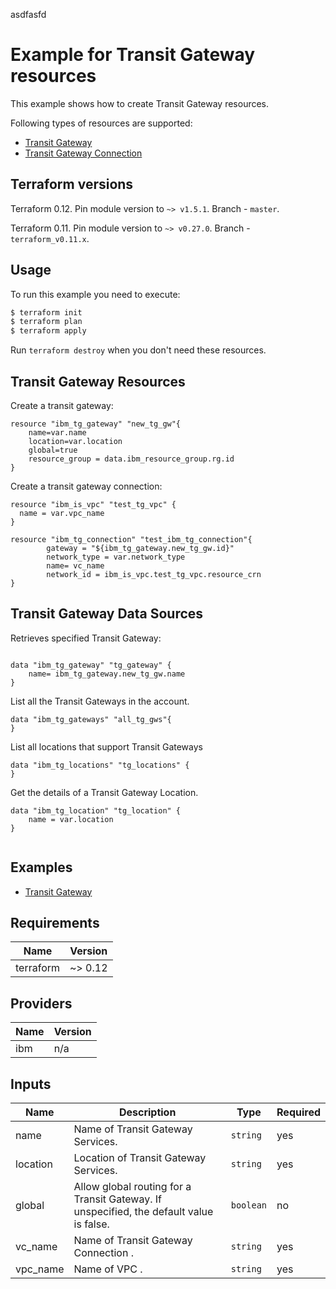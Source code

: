asdfasfd
# Example for Transit Gateway resources

This example shows how to create Transit Gateway resources.

Following types of resources are supported:

* [Transit Gateway](https://cloud.ibm.com/docs/terraform?topic=terraform-tg-resource#tg-gateway-resource)
* [Transit Gateway Connection](https://cloud.ibm.com/docs/terraform?topic=terraform-tg-resource#tg-connection)


## Terraform versions

Terraform 0.12. Pin module version to `~> v1.5.1`. Branch - `master`.

Terraform 0.11. Pin module version to `~> v0.27.0`. Branch - `terraform_v0.11.x`.

## Usage

To run this example you need to execute:

```bash
$ terraform init
$ terraform plan
$ terraform apply
```

Run `terraform destroy` when you don't need these resources.

## Transit Gateway Resources

Create a transit gateway:

```hcl
resource "ibm_tg_gateway" "new_tg_gw"{
	name=var.name
	location=var.location
	global=true
	resource_group = data.ibm_resource_group.rg.id
}  
```

Create a transit gateway connection:

```hcl
resource "ibm_is_vpc" "test_tg_vpc" {
  name = var.vpc_name
}

resource "ibm_tg_connection" "test_ibm_tg_connection"{
		gateway = "${ibm_tg_gateway.new_tg_gw.id}"
		network_type = var.network_type
		name= vc_name
		network_id = ibm_is_vpc.test_tg_vpc.resource_crn
}  
```
## Transit Gateway Data Sources

Retrieves specified Transit Gateway:

```hcl

data "ibm_tg_gateway" "tg_gateway" {
	name= ibm_tg_gateway.new_tg_gw.name
}

```
List all the Transit Gateways in the account.

```hcl
data "ibm_tg_gateways" "all_tg_gws"{
}
```
List all locations that support Transit Gateways
```hcl
data "ibm_tg_locations" "tg_locations" {
}
```
Get the details of a Transit Gateway Location.
```hcl
data "ibm_tg_location" "tg_location" {
	name = var.location
} 
 
```
## Examples

* [ Transit Gateway](https://github.com/IBM-Cloud/terraform-provider-ibm/tree/master/examples/ibm-transit-gateway)

<!-- BEGINNING OF PRE-COMMIT-TERRAFORM DOCS HOOK -->
## Requirements

| Name | Version |
|------|---------|
| terraform | ~> 0.12 |

## Providers

| Name | Version |
|------|---------|
| ibm | n/a |

## Inputs

| Name | Description | Type | Required |
|------|-------------|------|---------|
| name | Name of Transit Gateway Services. | `string` | yes |
| location |  Location of Transit Gateway Services. | `string` | yes |
| global | Allow global routing for a Transit Gateway. If unspecified, the default value is false. | `boolean` | no |
| vc_name | Name of Transit Gateway Connection . | `string` | yes |
| vpc_name | Name of VPC . | `string` | yes |



<!-- END OF PRE-COMMIT-TERRAFORM DOCS HOOK -->

